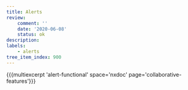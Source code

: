 ```yaml
---
title: Alerts
review:
    comment: ''
    date: '2020-06-08'
    status: ok
description:
labels:
    - alerts
tree_item_index: 900
---
```

{{{multiexcerpt 'alert-functional' space='nxdoc' page='collaborative-features'}}}
